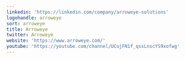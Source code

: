 ```yaml
---
linkedin: 'https://linkedin.com/company/arroweye-solutions'
logohandle: arroweye
sort: arroweye
title: Arroweye
twitter: Arroweye
website: 'https://www.arroweye.com/'
youtube: 'https://youtube.com/channel/UCojFN1f_qssLnscYS9xofwg'
---
```

